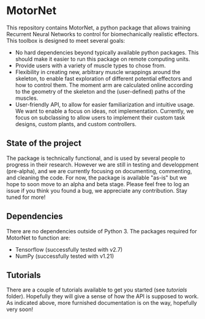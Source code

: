 # MotorNet

This repository contains MotorNet, a python package that allows training Recurrent Neural Networks to control for
biomechanically realistic effectors. This toolbox is designed to meet several goals:

- No hard dependencies beyond typically available python packages. This should make it easier to run this package on remote computing units.
- Provide users with a variety of muscle types to chose from.
- Flexibility in creating new, arbitrary muscle wrappings around the skeleton, to enable fast exploration of
different potential effectors and how to control them. The moment arm are calculated online according to the 
geometry of the skeleton and the (user-defined) paths of the muscles.
- User-friendly API, to allow for easier familiarization and intuitive usage. We want to enable a focus on ideas, not implementation.
Currently, we focus on subclassing to allow users to implement their custom task designs, custom plants, and custom controllers.

## State of the project

The package is technically functional, and is used by several people to progress in their research.
However we are still in testing and developpment (pre-alpha), and we are currently focusing on documenting,
commenting, and cleaning the code. For now, the package is available "as-is" but we hope to soon move to an
alpha and beta stage. Please feel free to log an issue if you think you found a bug, we appreciate any contribution. 
Stay tuned for more!

## Dependencies

There are no dependencies outside of Python 3. The packages required for MotorNet to function are:
- Tensorflow (successfully tested with v2.7)
- NumPy (successfully tested with v1.21)

## Tutorials

There are a couple of tutorials available to get you started (see <em>tutorials</em> folder). Hopefully they will give a sense of how the 
API is supposed to work. As indicated above, more furnished documentation is on the way, hopefully very soon!

